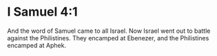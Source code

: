 # I Samuel 4:1

And the word of Samuel came to all Israel. Now Israel went out to battle against the Philistines. They encamped at Ebenezer, and the Philistines encamped at Aphek.
